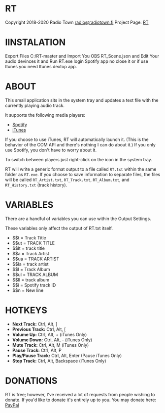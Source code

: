 RT
====
Copyright 2018-2020 Radio Town <radio@radiotown.fi>
Project Page: [RT](https://github.com/okramalem/RT)

IINSTALATION
=====
Export Files C:/RT-master and Import You OBS RT_Scene.json and Edit Your audio devinces it and Run RT.exe login Spotify app no close it or if use Itunes you need Itunes dextop app.

ABOUT
=====
This small application sits in the system tray and updates a text
file with the currently playing audio track.

It supports the following media players:
* [Spotify](https://www.spotify.com/)
* [iTunes](https://www.apple.com/itunes/)

If you choose to use iTunes, RT will automatically launch it. (This
is the behavior of the COM API and there's nothing I can do about it.) If you
only use Spotify, you don't have to worry about it.

To switch between players just right-click on the icon in the system tray.

RT will write a generic format output to a file called `RT.txt` within the
same folder as `RT.exe`.  If you choose to save information to separate files, 
the files will be called `RT_Artist.txt`, `RT_Track.txt`, `RT_Album.txt`, 
and `RT_History.txt` (track history).

VARIABLES
=========
There are a handful of variables you can use within the Output Settings.

These variables only affect the output of RT.txt itself.

* $$t = Track Title
* $$ut = TRACK TITLE
* $$lt = track title
* $$a = Track Artist
* $$ua = TRACK ARTIST
* $$la = track artist
* $$l = Track Album
* $$ul = TRACK ALBUM
* $$ll = track album
* $$i = Spotify track ID
* $$n = New line

HOTKEYS
=======
* **Next Track:** Ctrl, Alt, ]
* **Previous Track:** Ctrl, Alt, [
* **Volume Up:** Ctrl, Alt, + (iTunes Only)
* **Volume Down:** Ctrl, Alt, - (iTunes Only)
* **Mute Track:** Ctrl, Alt, M (iTunes Only)
* **Pause Track:** Ctrl, Alt, P
* **Play/Pause Track:** Ctrl, Alt, Enter (Pause iTunes Only)
* **Stop Track:** Ctrl, Alt, Backspace (iTunes Only)

DONATIONS
=========
RT is free; however, I've received a lot of requests from people wishing
to donate. If you'd like to donate it's entirely up to you. You may donate
here: [PayPal](https://paypal.me/radiotown)
